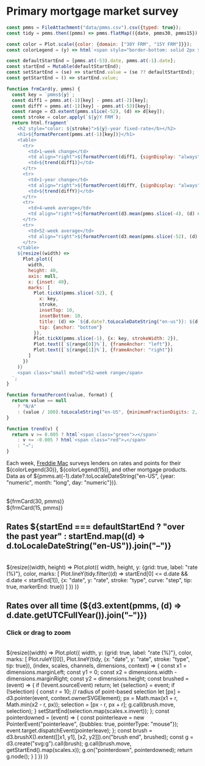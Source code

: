 # Primary mortgage market survey

```js
const pmms = FileAttachment("data/pmms.csv").csv({typed: true});
const tidy = pmms.then((pmms) => pmms.flatMap(({date, pmms30, pmms15}) => [{date, rate: pmms30, type: "30Y FRM"}, {date, rate: pmms15, type: "15Y FRM"}]));
```

```js
const color = Plot.scale({color: {domain: ["30Y FRM", "15Y FRM"]}});
const colorLegend = (y) => html`<span style="border-bottom: solid 2px ${color.apply(`${y}Y FRM`)};">${y}-year fixed-rate</span>`;
```

```js
const defaultStartEnd = [pmms.at(-53).date, pmms.at(-1).date];
const startEnd = Mutable(defaultStartEnd);
const setStartEnd = (se) => startEnd.value = (se ?? defaultStartEnd);
const getStartEnd = () => startEnd.value;
```

```js
function frmCard(y, pmms) {
  const key = `pmms${y}`;
  const diff1 = pmms.at(-1)[key] - pmms.at(-2)[key];
  const diffY = pmms.at(-1)[key] - pmms.at(-53)[key];
  const range = d3.extent(pmms.slice(-52), (d) => d[key]);
  const stroke = color.apply(`${y}Y FRM`);
  return html.fragment`
    <h2 style="color: ${stroke}">${y}-year fixed-rate</b></h2>
    <h1>${formatPercent(pmms.at(-1)[key])}</h1>
    <table>
      <tr>
        <td>1-week change</td>
        <td align="right">${formatPercent(diff1, {signDisplay: "always"})}</td>
        <td>${trend(diff1)}</td>
      </tr>
      <tr>
        <td>1-year change</td>
        <td align="right">${formatPercent(diffY, {signDisplay: "always"})}</td>
        <td>${trend(diffY)}</td>
      </tr>
      <tr>
        <td>4-week average</td>
        <td align="right">${formatPercent(d3.mean(pmms.slice(-4), (d) => d[key]))}</td>
      </tr>
      <tr>
        <td>52-week average</td>
        <td align="right">${formatPercent(d3.mean(pmms.slice(-52), (d) => d[key]))}</td>
      </tr>
    </table>
    ${resize((width) =>
      Plot.plot({
        width,
        height: 40,
        axis: null,
        x: {inset: 40},
        marks: [
          Plot.tickX(pmms.slice(-52), {
            x: key,
            stroke,
            insetTop: 10,
            insetBottom: 10,
            title: (d) => `${d.date?.toLocaleDateString("en-us")}: ${d[key]}%`,
            tip: {anchor: "bottom"}
          }),
          Plot.tickX(pmms.slice(-1), {x: key, strokeWidth: 2}),
          Plot.text([`${range[0]}%`], {frameAnchor: "left"}),
          Plot.text([`${range[1]}%`], {frameAnchor: "right"})
        ]
      })
    )}
    <span class="small muted">52-week range</span>
  `;
}

function formatPercent(value, format) {
  return value == null
    ? "N/A"
    : (value / 100).toLocaleString("en-US", {minimumFractionDigits: 2, style: "percent", ...format});
}

function trend(v) {
  return v >= 0.005 ? html`<span class="green">↗︎</span>`
    : v <= -0.005 ? html`<span class="red">↘︎</span>`
    : "→";
}
```

Each week, [Freddie Mac](https://www.freddiemac.com/pmms/about-pmms.html) surveys lenders on rates and points for their ${colorLegend(30)}, ${colorLegend(15)}, and other mortgage products. Data as of ${pmms.at(-1).date?.toLocaleDateString("en-US", {year: "numeric", month: "long", day: "numeric"})}.

<style type="text/css">

@container (min-width: 560px) {
  .grid-cols-2-3 {
    grid-template-columns: 1fr 1fr;
  }
  .grid-cols-2-3 .grid-colspan-2 {
    grid-column: span 2;
  }
}

@container (min-width: 840px) {
  .grid-cols-2-3 {
    grid-template-columns: 1fr 2fr;
    grid-auto-flow: column;
  }
}

</style>

<div class="grid grid-cols-2-3" style="margin-top: 2rem;">
  <div class="card">${frmCard(30, pmms)}</div>
  <div class="card">${frmCard(15, pmms)}</div>
  <div class="card grid-colspan-2 grid-rowspan-2" style="display: flex; flex-direction: column;">
    <h2>Rates ${startEnd === defaultStartEnd ? "over the past year" : startEnd.map((d) => d.toLocaleDateString("en-US")).join("–")}</h2><br>
    <span style="flex-grow: 1;">${resize((width, height) =>
      Plot.plot({
        width,
        height,
        y: {grid: true, label: "rate (%)"},
        color,
        marks: [
          Plot.lineY(tidy.filter((d) => startEnd[0] <= d.date && d.date < startEnd[1]), {x: "date", y: "rate", stroke: "type", curve: "step", tip: true, markerEnd: true})
        ]
      })
    )}</span>
  </div>
</div>

<div class="grid">
  <div class="card">
    <h2>Rates over all time (${d3.extent(pmms, (d) => d.date.getUTCFullYear()).join("–")})</h2>
    <h3>Click or drag to zoom</h3><br>
    ${resize((width) =>
      Plot.plot({
        width,
        y: {grid: true, label: "rate (%)"},
        color,
        marks: [
          Plot.ruleY([0]),
          Plot.lineY(tidy, {x: "date", y: "rate", stroke: "type", tip: true}),
          (index, scales, channels, dimensions, context) => {
            const x1 = dimensions.marginLeft;
            const y1 = 0;
            const x2 = dimensions.width - dimensions.marginRight;
            const y2 = dimensions.height;
            const brushed = (event) => {
              if (!event.sourceEvent) return;
              let {selection} = event;
              if (!selection) {
                const r = 10; // radius of point-based selection
                let [px] = d3.pointer(event, context.ownerSVGElement);
                px = Math.max(x1 + r, Math.min(x2 - r, px));
                selection = [px - r, px + r];
                g.call(brush.move, selection);
              }
              setStartEnd(selection.map(scales.x.invert));
            };
            const pointerdowned = (event) => {
              const pointerleave = new PointerEvent("pointerleave", {bubbles: true, pointerType: "mouse"});
              event.target.dispatchEvent(pointerleave);
            };
            const brush = d3.brushX().extent([[x1, y1], [x2, y2]]).on("brush end", brushed);
            const g = d3.create("svg:g").call(brush);
            g.call(brush.move, getStartEnd().map(scales.x));
            g.on("pointerdown", pointerdowned);
            return g.node();
          }
        ]
      })
    )}
  </div>
</div>